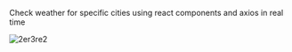 Check weather for specific cities using react components and axios in real time

<img src="https://i.ibb.co/wcBxTWF/2er3re2.png" alt="2er3re2" border="0">
